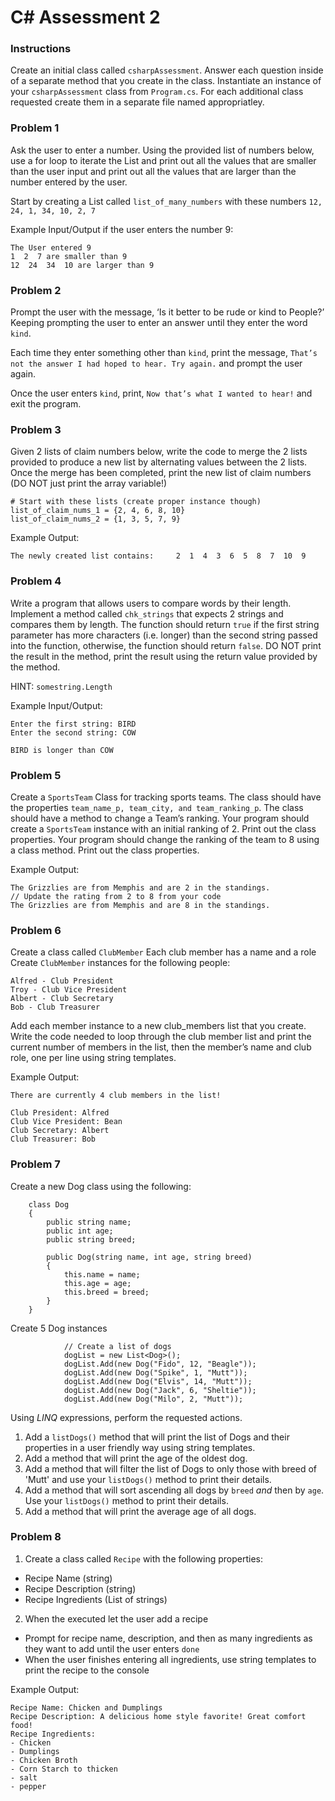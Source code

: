 # C# Assessment 2

### Instructions
Create an initial class called `csharpAssessment`. Answer each question inside of a separate method that you create in the class. Instantiate an instance of your `csharpAssessment` class from `Program.cs`. For each additional class requested create them in a separate file named appropriatley. 

### Problem 1
Ask the user to enter a number. 
Using the provided list of numbers below, use a for loop to iterate the List and print out all the values that are smaller than the user input and print out all the values that are larger than the number entered by the user.

Start by creating a List called `list_of_many_numbers` with these numbers
 ```12, 24, 1, 34, 10, 2, 7```
 
Example Input/Output if the user enters the number 9:
```
The User entered 9
1  2  7 are smaller than 9
12  24  34  10 are larger than 9
```
### Problem 2
Prompt the user with the message, ‘Is it better to be rude or kind to People?’ 
Keeping prompting the user to enter an answer until they enter the word `kind`. 

Each time they enter something other than `kind`, print the message, `That’s not the answer I had hoped to hear. Try again.` and prompt the user again.

Once the user enters `kind`, print, `Now that’s what I wanted to hear!` and exit the program.

### Problem 3
Given 2 lists of claim numbers below, write the code to merge the 2 lists provided to produce a new list by alternating values between the 2 lists. Once the merge has been completed, print the new list of claim numbers (DO NOT just print the array variable!)
```
# Start with these lists (create proper instance though)
list_of_claim_nums_1 = {2, 4, 6, 8, 10}
list_of_claim_nums_2 = {1, 3, 5, 7, 9}
```
Example Output:
```
The newly created list contains:     2  1  4  3  6  5  8  7  10  9
```
### Problem 4
Write a program that allows users to compare words by their length. Implement a method called `chk_strings` that expects 2 strings and compares them by length.
The function should return `true` if the first string parameter has more characters (i.e. longer) than the second string passed into the function, otherwise, the function should return `false`.
DO NOT print the result in the method, print the result using the return value provided by the method.

HINT: `somestring.Length` 

Example Input/Output:
```
Enter the first string: BIRD
Enter the second string: COW

BIRD is longer than COW
```
### Problem 5
Create a `SportsTeam` Class for tracking sports teams. The class should have the properties `team_name_p, team_city, and team_ranking_p`.
The class should have a method to change a Team’s ranking. 
Your program should create a `SportsTeam` instance with an initial ranking of 2.
Print out the class properties.
Your program should change the ranking of the team to 8 using a class method.
Print out the class properties.


Example Output:
```
The Grizzlies are from Memphis and are 2 in the standings.
// Update the rating from 2 to 8 from your code
The Grizzlies are from Memphis and are 8 in the standings.
```
### Problem 6
Create a class called `ClubMember` 
Each club member has a name and a role  
Create `ClubMember` instances for the following people:
```
Alfred - Club President
Troy - Club Vice President
Albert - Club Secretary
Bob - Club Treasurer
```
Add each member instance to a new club_members list that you create.
Write the code needed to loop through the club member list and print the current number of members in the list, then the member’s name and club role, one per line using string templates.

Example Output:
```
There are currently 4 club members in the list!

Club President: Alfred
Club Vice President: Bean
Club Secretary: Albert
Club Treasurer: Bob
```

### Problem 7
Create a new Dog class using the following:

```
    class Dog
    {
        public string name;
        public int age;
        public string breed;

        public Dog(string name, int age, string breed)
        {
            this.name = name;
            this.age = age;
            this.breed = breed;
        }
    }
```

Create 5 Dog instances
```
            // Create a list of dogs
            dogList = new List<Dog>();
            dogList.Add(new Dog("Fido", 12, "Beagle"));
            dogList.Add(new Dog("Spike", 1, "Mutt"));
            dogList.Add(new Dog("Elvis", 14, "Mutt"));
            dogList.Add(new Dog("Jack", 6, "Sheltie"));
            dogList.Add(new Dog("Milo", 2, "Mutt"));
```

Using *LINQ* expressions, perform the requested actions.

1. Add a `listDogs()` method that will print the list of Dogs and their properties in a user friendly way using string templates.
2. Add a method that will print the age of the oldest dog.
3. Add a method that will filter the list of Dogs to only those with breed of 'Mutt' and use your `listDogs()` method to print their details.
4. Add a method that will sort ascending all dogs by `breed` *and* then by `age`. Use your `listDogs()` method to print their details.
5. Add a method that will print the average age of all dogs.

### Problem 8
1. Create a class called `Recipe` with the following properties:
  * Recipe Name (string)
  * Recipe Description (string)
  * Recipe Ingredients (List of strings)
2. When the executed let the user add a recipe
  * Prompt for recipe name, description, and then as many ingredients as they want to add until the user enters `done`
  * When the user finishes entering all ingredients, use string templates to print the recipe to the console
  
Example Output:
```
Recipe Name: Chicken and Dumplings
Recipe Description: A delicious home style favorite! Great comfort food!
Recipe Ingredients:
- Chicken
- Dumplings
- Chicken Broth
- Corn Starch to thicken 
- salt
- pepper
```

